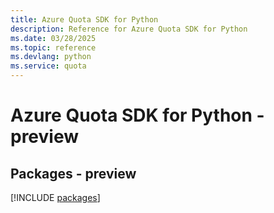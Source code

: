 ```yaml
---
title: Azure Quota SDK for Python
description: Reference for Azure Quota SDK for Python
ms.date: 03/28/2025
ms.topic: reference
ms.devlang: python
ms.service: quota
---
```

# Azure Quota SDK for Python - preview
## Packages - preview
[!INCLUDE [packages](quota-index.md)]